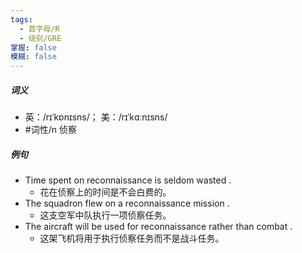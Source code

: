 ```yaml
---
tags:
  - 首字母/R
  - 级别/GRE
掌握: false
模糊: false
---
```

##### 词义
- 英：/rɪˈkɒnɪsns/； 美：/rɪˈkɑːnɪsns/
- #词性/n  侦察
##### 例句
- Time spent on reconnaissance is seldom wasted .
	- 花在侦察上的时间是不会白费的。
- The squadron flew on a reconnaissance mission .
	- 这支空军中队执行一项侦察任务。
- The aircraft will be used for reconnaissance rather than combat .
	- 这架飞机将用于执行侦察任务而不是战斗任务。
